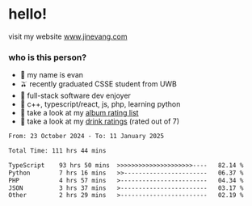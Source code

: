 # hello!

visit my website www.jinevang.com

### who is this person?
- 🦦 my name is evan                                                                  
- 🫒 recently graduated CSSE student from UWB
- 🥕 full-stack software dev enjoyer
- 🍚 c++, typescript/react, js, php, learning python
- 🎹 take a look at my [album rating list](https://bit.ly/albumratings)
- 🧋 take a look at my [drink ratings](https://bit.ly/drinkratings) (rated out of 7)

<!---
jinevang/jinevang is a ✨ special ✨ repository because its `README.md` (this file) appears on your GitHub profile.
You can click the Preview link to take a look at your changes.
--->
<!--START_SECTION:waka-->

```txt
From: 23 October 2024 - To: 11 January 2025

Total Time: 111 hrs 44 mins

TypeScript    93 hrs 50 mins  >>>>>>>>>>>>>>>>>>>>>----   82.14 %
Python        7 hrs 16 mins   >>-----------------------   06.37 %
PHP           4 hrs 57 mins   >------------------------   04.34 %
JSON          3 hrs 37 mins   >------------------------   03.17 %
Other         2 hrs 29 mins   >------------------------   02.19 %
```

<!--END_SECTION:waka-->
